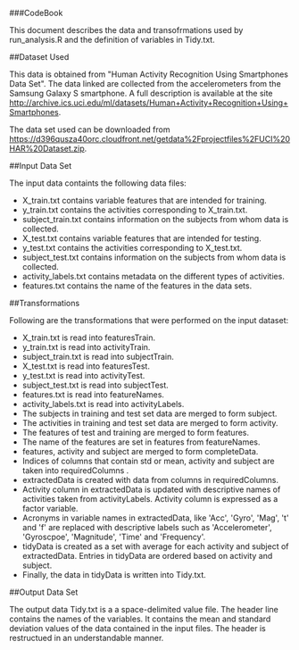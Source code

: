 ###CodeBook

This document describes the data and transofrmations used by run_analysis.R and the definition of variables in Tidy.txt.

##Dataset Used

This data is obtained from "Human Activity Recognition Using Smartphones Data Set". The data linked are collected from the accelerometers from the Samsung Galaxy S smartphone. A full description is available at the site http://archive.ics.uci.edu/ml/datasets/Human+Activity+Recognition+Using+Smartphones.

The data set used can be downloaded from https://d396qusza40orc.cloudfront.net/getdata%2Fprojectfiles%2FUCI%20HAR%20Dataset.zip.

##Input Data Set

The input data containts the following data files:

* X_train.txt contains variable features that are intended for training.
* y_train.txt contains the activities corresponding to X_train.txt.
* subject_train.txt contains information on the subjects from whom data is collected.
* X_test.txt contains variable features that are intended for testing.
* y_test.txt contains the activities corresponding to X_test.txt.
* subject_test.txt contains information on the subjects from whom data is collected.
* activity_labels.txt contains metadata on the different types of activities.
* features.txt contains the name of the features in the data sets.

##Transformations

Following are the transformations that were performed on the input dataset:

* X_train.txt is read into featuresTrain.
* y_train.txt is read into activityTrain.
* subject_train.txt is read into subjectTrain.
* X_test.txt is read into featuresTest.
* y_test.txt is read into activityTest.
* subject_test.txt is read into subjectTest.
* features.txt is read into featureNames.
* activity_labels.txt is read into activityLabels.
* The subjects in training and test set data are merged to form subject.
* The activities in training and test set data are merged to form activity.
* The features of test and training are merged to form features.
* The name of the features are set in features from featureNames.
* features, activity and subject are merged to form completeData.
* Indices of columns that contain std or mean, activity and subject are taken into requiredColumns .
* extractedData is created with data from columns in requiredColumns.
* Activity column in extractedData is updated with descriptive names of activities taken from activityLabels. Activity column is expressed as a factor variable.
* Acronyms in variable names in extractedData, like 'Acc', 'Gyro', 'Mag', 't' and 'f' are replaced with descriptive labels such as 'Accelerometer', 'Gyroscpoe', 'Magnitude', 'Time' and 'Frequency'.
* tidyData is created as a set with average for each activity and subject of extractedData. Entries in tidyData are ordered based on activity and subject.
* Finally, the data in tidyData is written into Tidy.txt.

##Output Data Set

The output data Tidy.txt is a a space-delimited value file. The header line contains the names of the variables. It contains the mean and standard deviation values of the data contained in the input files. The header is restructued in an understandable manner.
